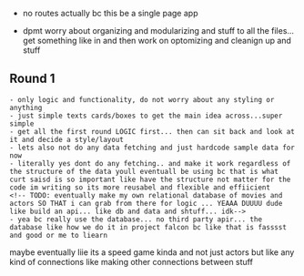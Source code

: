 - no routes actually bc this be a single page app

- dpmt worry about organizing and modularizing and stuff to all the files... get something like in and then work on optomizing and cleanign up and stuff

<!-- ! no display -->

<!-- ? I could eventually do all my data fetching in those data/movies/index.js pla\ce -->

## Round 1
    - only logic and functionality, do not worry about any styling or anything
    - just simple texts cards/boxes to get the main idea across...super simple
    - get all the first round LOGIC first... then can sit back and look at it and decide a style/layout
    - lets also not do any data fetching and just hardcode sample data for now
    - literally yes dont do any fetching.. and make it work regardless of the structure of the data youll eventuall be using bc that is what curt saisd is so important like have the structure not matter for the code im writing so its more reusabel and flexible and effiicient
    <!-- TODO: eventually make my own relational database of movies and actors SO THAT i can grab from there for logic ... YEAAA DUUUU dude like build an api... like db and data and shtuff... idk-->
    - yea bc really use the database... no third party apir... the database like how we do it in project falcon bc like that is fasssst and good or me to liearn


maybe eventually liie its a speed game kinda and not just actors but like any kind of connections like making other connections between stuff
